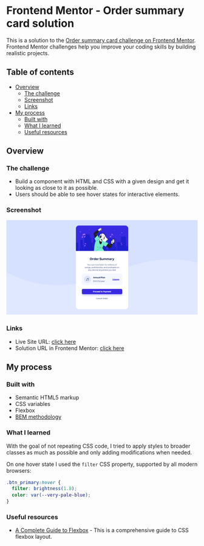 # Frontend Mentor - Order summary card solution

This is a solution to the [Order summary card challenge on Frontend Mentor](https://www.frontendmentor.io/challenges/order-summary-component-QlPmajDUj). Frontend Mentor challenges help you improve your coding skills by building realistic projects.

## Table of contents

- [Overview](#overview)
  - [The challenge](#the-challenge)
  - [Screenshot](#screenshot)
  - [Links](#links)
- [My process](#my-process)
  - [Built with](#built-with)
  - [What I learned](#what-i-learned)
  - [Useful resources](#useful-resources)

## Overview

### The challenge

- Build a component with HTML and CSS with a given design and get it looking as close to it as possible.
- Users should be able to see hover states for interactive elements.

### Screenshot

![Screenshot](./screenshot.png)

### Links

- Live Site URL: [click here](https://iulso.github.io/order-summary-component/)
- Solution URL in Frontend Mentor: [click here](https://www.frontendmentor.io/solutions/order-summary-component-OKQ5AUjVAv)

## My process

### Built with

- Semantic HTML5 markup
- CSS variables
- Flexbox
- [BEM methodology](https://en.bem.info/methodology/)

### What I learned

With the goal of not repeating CSS code, I tried to apply styles to broader classes as much as possible and only adding modifications when needed.

On one hover state I used the `filter` CSS property, supported by all modern browsers:

```css
.btn_primary:hover {
  filter: brightness(1.8);
  color: var(--very-pale-blue);
}
```

### Useful resources

- [A Complete Guide to Flexbox](https://css-tricks.com/snippets/css/a-guide-to-flexbox/) - This is a comprehensive guide to CSS flexbox layout.

